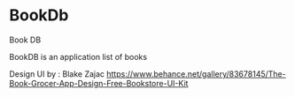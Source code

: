 # BookDb
Book DB

BookDB is an application list of books

Design UI by : Blake Zajac
https://www.behance.net/gallery/83678145/The-Book-Grocer-App-Design-Free-Bookstore-UI-Kit
